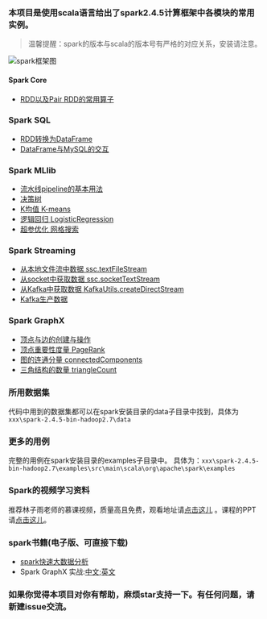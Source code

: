 ### 本项目是使用scala语言给出了spark2.4.5计算框架中各模块的常用实例。
> 温馨提醒：spark的版本与scala的版本号有严格的对应关系，安装请注意。

![spark框架图](http://spark.apache.org/images/spark-stack.png)

#### Spark Core
- [RDD以及Pair RDD的常用算子](src/main/java/rdd/RDDCommonUsage.scala)
### Spark SQL
- [RDD转换为DataFrame](src/main/java/dataframe/mysql2df/Mysql2DataFrame.scala)
- [DataFrame与MySQL的交互](src/main/java/dataframe/mysql2df/Mysql2DataFrame.scala)
### Spark MLlib
- [流水线pipeline的基本用法](src/main/java/ml/basic/MLCommonUsage.scala)
- [决策树](src/main/java/ml/decisiontree/DecisionTreeUsage.scala)
- [K均值 K-means](src/main/java/ml/kmeans/KMeansUsage.scala)
- [逻辑回归 LogisticRegression](src/main/java/ml/lr/LogisticRegressionUsage.scala)
- [超参优化 网格搜索](src/main/java/ml/tuning/LRTuning.scala)
### Spark Streaming 
- [从本地文件流中数据  ssc.textFileStream](src/main/java/streaming/FileStream.scala)
- [从socket中获取数据 ssc.socketTextStream](src/main/java/streaming/SocketSoruceUsage.scala)
- [从Kafka中获取数据 KafkaUtils.createDirectStream](src/main/java/streaming/KafkaWordConsumer.scala)
- [Kafka生产数据](src/main/java/streaming/KafkaWordProducer.scala)

### Spark GraphX
- [顶点与边的创建与操作](src/main/java/graphx/GraphxBasic.scala)
- [顶点重要性度量 PageRank](src/main/java/graphx/PageRankUsage.scala)
- [图的连通分量 connectedComponents](src/main/java/graphx/ConnectedComponentsUsage.scala)
- [三角结构的数量 triangleCount](src/main/java/graphx/TriangleCountUsage.scala)

### 所用数据集
代码中用到的数据集都可以在spark安装目录的data子目录中找到，具体为`xxx\spark-2.4.5-bin-hadoop2.7\data`
### 更多的用例
完整的用例在spark安装目录的examples子目录中。
具体为：`xxx\spark-2.4.5-bin-hadoop2.7\examples\src\main\scala\org\apache\spark\examples`

### Spark的视频学习资料
推荐林子雨老师的慕课视频，质量高且免费，观看地址请[点击这儿](https://www.icourse163.org/course/XMU-1205811805)
。课程的PPT请[点击这儿](https://dblab.xmu.edu.cn/post/11073/)。

### spark书籍(电子版、可直接下载)
- [spark快速大数据分析](http://js.xiazaicc.com/down1/sparkksdsjfx_downcc.zip)
- Spark GraphX 实战:[中文](https://blog.csdn.net/qq_29447481/article/details/90212611);[英文](https://github.com/zhuxiuwei/GraphXInAction/blob/master/Spark%20GraphX%20In%20Action.pdf)

### 如果你觉得本项目对你有帮助，麻烦star支持一下。有任何问题，请新建issue交流。